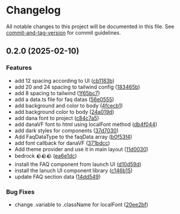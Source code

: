 # Changelog

All notable changes to this project will be documented in this file. See [commit-and-tag-version](https://github.com/absolute-version/commit-and-tag-version) for commit guidelines.

## 0.2.0 (2025-02-10)


### Features

* add 12 spacing according to UI ([cb1183b](https://github.com/frontChapter/NextJS/commit/cb1183b96933ad890ba64ed3f9c576a2f2736bc4))
* add 20 and 24 spacing to tailwind config ([183465b](https://github.com/frontChapter/NextJS/commit/183465b0b8dfc679b332ea57d5254749aae82360))
* add 8 spacing to tailwind ([1f65bc7](https://github.com/frontChapter/NextJS/commit/1f65bc758d9e6543ab5d170b1086b6a4efdaf033))
* add a data.ts file for faq datas ([56e0555](https://github.com/frontChapter/NextJS/commit/56e0555af7c3cbd0f3a533ddebde975cc1ac5a3d))
* add background and color to body ([4fcecb1](https://github.com/frontChapter/NextJS/commit/4fcecb173ace970fafa5ae9fe4973dd043439a84))
* add background color to body ([24a019d](https://github.com/frontChapter/NextJS/commit/24a019d0ffb43f6f3ec2c4191ffac7cbc07453b6))
* add dana font to project ([c84c7a5](https://github.com/frontChapter/NextJS/commit/c84c7a52796906ae9bbec4a8b678f46108788b56))
* add danaVF font to html using localFont method ([db4f044](https://github.com/frontChapter/NextJS/commit/db4f04482aa517a38e5fa5cedcc74c40f634ec2c))
* add dark styles for components ([37d7030](https://github.com/frontChapter/NextJS/commit/37d70306940beaffece66c9bff47a2fb3024425b))
* Add FaqDataType to the faqData array ([b0f53f4](https://github.com/frontChapter/NextJS/commit/b0f53f4e31ed46998efd5e9144b38209f2b36dba))
* add font callback for danaVF ([371bdcc](https://github.com/frontChapter/NextJS/commit/371bdcc00c70c16f0a43b171c9d42f47ec209eea))
* Add theme provider and use it in main layout ([11d0030](https://github.com/frontChapter/NextJS/commit/11d0030b3a47d1c8579539713635fc737119862b))
* bedrock 🪨🪨🪨 ([ea6e1dc](https://github.com/frontChapter/NextJS/commit/ea6e1dce67f97e178903e395653ca6983e606096))
* install the FAQ component from launch UI ([d10d59d](https://github.com/frontChapter/NextJS/commit/d10d59de403c62cdb9305ca9edc39f510c350b1b))
* install the lanuch UI component library ([c146b15](https://github.com/frontChapter/NextJS/commit/c146b15dd1be30757daf8eb57867f20d08c9af7f))
* update FAQ section data ([14dd549](https://github.com/frontChapter/NextJS/commit/14dd54916171a9fe644ede42bc9cf72e76a5cc01))


### Bug Fixes

* change .variable to .className for localFont ([20ee2bf](https://github.com/frontChapter/NextJS/commit/20ee2bfa1b502435dd468890bad420461c1b9cc3))

